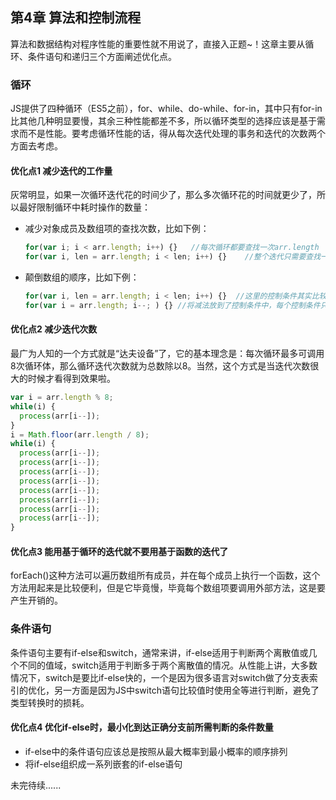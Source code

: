 ## 第4章  算法和控制流程

算法和数据结构对程序性能的重要性就不用说了，直接入正题~！这章主要从循环、条件语句和递归三个方面阐述优化点。

### 循环

JS提供了四种循环（ES5之前），for、while、do-while、for-in，其中只有for-in比其他几种明显要慢，其余三种性能都差不多，所以循环类型的选择应该是基于需求而不是性能。要考虑循环性能的话，得从每次迭代处理的事务和迭代的次数两个方面去考虑。

#### 优化点1  减少迭代的工作量

灰常明显，如果一次循环迭代花的时间少了，那么多次循环花的时间就更少了，所以最好限制循环中耗时操作的数量：

- 减少对象成员及数组项的查找次数，比如下例：

  ```javascript
  for(var i; i < arr.length; i++) {}   //每次循环都要查找一次arr.length
  for(var i, len = arr.length; i < len; i++) {}    //整个迭代只需要查找一次arr.length
  ```

- 颠倒数组的顺序，比如下例：

  ```javascript
  for(var i, len = arr.length; i < len; i++) {}  //这里的控制条件其实比较了两次，迭代数是否少于总数，它是否为true
  for(var i = arr.length; i--; ) {} //将减法放到了控制条件中，每个控制条件只是简单地与0进行比较
  ```

#### 优化点2  减少迭代次数

最广为人知的一个方式就是“达夫设备”了，它的基本理念是：每次循环最多可调用8次循环体，那么循环迭代次数就为总数除以8。当然，这个方式是当迭代次数很大的时候才看得到效果啦。

```javascript
var i = arr.length % 8;
while(i) {
  process(arr[i--]);
}
i = Math.floor(arr.length / 8);
while(i) {
  process(arr[i--]);
  process(arr[i--]);
  process(arr[i--]);
  process(arr[i--]);
  process(arr[i--]);
  process(arr[i--]);
  process(arr[i--]);
  process(arr[i--]);
}
```

#### 优化点3  能用基于循环的迭代就不要用基于函数的迭代了

forEach()这种方法可以遍历数组所有成员，并在每个成员上执行一个函数，这个方法用起来是比较便利，但是它毕竟慢，毕竟每个数组项要调用外部方法，这是要产生开销的。

### 条件语句

条件语句主要有if-else和switch，通常来讲，if-else适用于判断两个离散值或几个不同的值域，switch适用于判断多于两个离散值的情况。从性能上讲，大多数情况下，switch是要比if-else快的，一个是因为很多语言对switch做了分支表索引的优化，另一方面是因为JS中switch语句比较值时使用全等进行判断，避免了类型转换时的损耗。

#### 优化点4  优化if-else时，最小化到达正确分支前所需判断的条件数量

- if-else中的条件语句应该总是按照从最大概率到最小概率的顺序排列
- 将if-else组织成一系列嵌套的if-else语句



未完待续......



